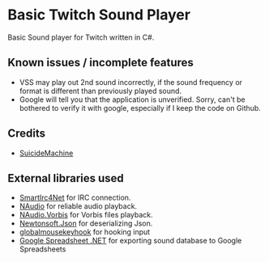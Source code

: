 ﻿Basic Twitch Sound Player
=====================
Basic Sound player for Twitch written in C#.

Known issues / incomplete features
-------
  * VSS may play out 2nd sound incorrectly, if the sound frequency or format is different than previously played sound.
  * Google will tell you that the application is unverified. Sorry, can't be bothered to verify it with google, especially if I keep the code on Github.

Credits
-------
  * [SuicideMachine](http://twitch.tv/suicidemachine)
  
External libraries used
-------
  * [SmartIrc4Net](https://github.com/meebey/SmartIrc4net) for IRC connection.
  * [NAudio](https://github.com/naudio/NAudio) for reliable audio playback.
  * [NAudio.Vorbis](https://github.com/naudio/Vorbis) for Vorbis files playback.
  * [Newtonsoft.Json](https://www.newtonsoft.com/json) for deserializing Json.  
  * [globalmousekeyhook](https://github.com/gmamaladze/globalmousekeyhook) for hooking input
  * [Google Spreadsheet .NET](https://developers.google.com/sheets/api/quickstart/dotnet) for exporting sound database to Google Spreadsheets

